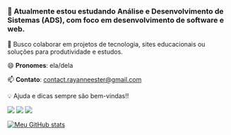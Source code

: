 ### 🌱 Atualmente estou estudando **Análise e Desenvolvimento de Sistemas (ADS)**, com foco em **desenvolvimento de software e web**.

🔧 Busco colaborar em projetos de tecnologia, sites educacionais ou soluções para produtividade e estudos.

😄 **Pronomes**: ela/dela

📫 **Contato**: contact.rayanneester@gmail.com

💡 Ajuda e dicas sempre são bem-vindas!!

<div> 
  <a href="https://instagram.com/yayyray_" target="_blank"><img src="https://img.shields.io/badge/-Instagram-%23E4405F?style=for-the-badge&logo=instagram&logoColor=white" target="_blank"></a>
  <a href = "mailto:contact.rayanneester@gmail.com"><img src="https://img.shields.io/badge/-Gmail-%23333?style=for-the-badge&logo=gmail&logoColor=white" target="_blank"></a>
  <a href="https://www.linkedin.com/in/rayanne3ster/" target="_blank"><img src="https://img.shields.io/badge/-LinkedIn-%230077B5?style=for-the-badge&logo=linkedin&logoColor=white" target="_blank"></a> 
</div>

[![Meu GitHub stats](https://github-readme-stats.vercel.app/api?username=yayyray&show_icons=true&count_private=true&theme=radical)](https://github.com/yayyray)

